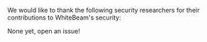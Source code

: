 We would like to thank the following security researchers for their contributions to WhiteBeam's security:

None yet, open an issue!
